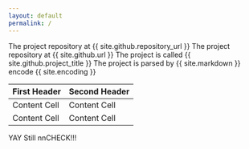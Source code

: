 ```yaml
---
layout: default
permalink: /
---
```

The project repository at {{ site.github.repository_url }}
The project repository at {{ site.github.url }}
The project is called {{ site.github.project_title }}
The project is parsed by {{ site.markdown }}
encode {{ site.encoding }}


First Header  | Second Header
------------- | -------------
Content Cell  | Content Cell
Content Cell  | Content Cell


YAY Still nnCHECK!!!